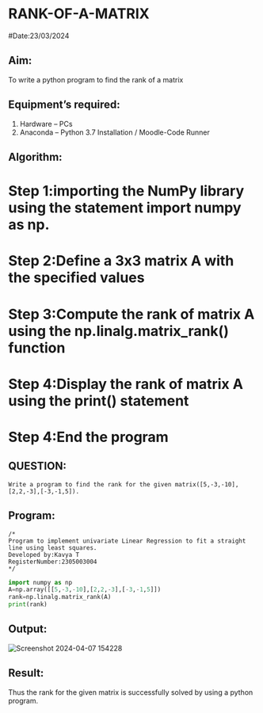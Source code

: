 # RANK-OF-A-MATRIX
#Date:23/03/2024
## Aim:
To write a python program to find the rank of a matrix
## Equipment’s required:
1. 	Hardware – PCs
2. 	Anaconda – Python 3.7 Installation / Moodle-Code Runner
## Algorithm:
# Step 1:importing the NumPy library using the statement import numpy as np.
# Step 2:Define a 3x3 matrix A with the specified values
# Step 3:Compute the rank of matrix A using the np.linalg.matrix_rank() function
# Step 4:Display the rank of matrix A using the print() statement
# Step 4:End the program

## QUESTION:
```
Write a program to find the rank for the given matrix([5,-3,-10],[2,2,-3],[-3,-1,5]).
`````
## Program:
```
/*
Program to implement univariate Linear Regression to fit a straight line using least squares.
Developed by:Kavya T 
RegisterNumber:2305003004  
*/
`````
`````python
import numpy as np
A=np.array([[5,-3,-10],[2,2,-3],[-3,-1,5]])
rank=np.linalg.matrix_rank(A)
print(rank)
`````
## Output:
![Screenshot 2024-04-07 154228](https://github.com/Ayvak16122005/RANK-OF-A-MATRIX/assets/147690197/4ecebfed-ee7f-4e17-bb25-d77bd248b5d4)


## Result:
Thus the rank for the given matrix is successfully solved by  using a python program.

